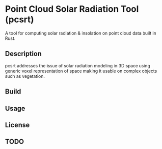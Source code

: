 # Point Cloud Solar Radiation Tool (pcsrt)
A tool for computing solar radiation & insolation on point cloud data built in Rust.

## Description
pcsrt addresses the issue of solar radiation modeling in 3D space using generic voxel representation of space making it usable on complex objects such as vegetation. 

## Build

## Usage

## License

## TODO